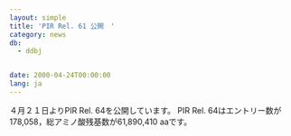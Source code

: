 ```yaml
---
layout: simple
title: 'PIR Rel. 61 公開　'
category: news
db:
  - ddbj


date: 2000-04-24T00:00:00
lang: ja
---
```


４月２１日よりPIR Rel. 64を公開しています。 PIR Rel. 64はエントリー数が178,058，総アミノ酸残基数が61,890,410 aaです。
